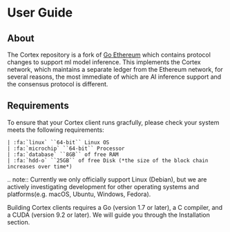 User Guide
==========

About
-----

The Cortex repository is a fork of [Go Ethereum](https://github.com/ethereum/go-ethereum>) which contains protocol changes to support ml model inference. This implements the Cortex network, which maintains a separate ledger from the Ethereum network, for several reasons, the most immediate of which are AI inference support and the consensus protocol is different.

Requirements
---------------

To ensure that your Cortex client runs gracfully, please check your system meets the following requirements:

	| :fa:`linux` ``64-bit`` Linux OS
	| :fa:`microchip` ``64-bit`` Processor
	| :fa:`database` ``8GB`` of free RAM
	| :fa:`hdd-o` ``25GB`` of free Disk (*the size of the block chain increases over time*)


.. note:: Currently we only officially support Linux (Debian), but we are actively investigating development for other operating systems and platforms(e.g. macOS, Ubuntu, Windows, Fedora). 

Building Cortex clients requires a Go (version 1.7 or later), a C compiler, and a CUDA (version 9.2 or later). We will guide you through the Installation section.

